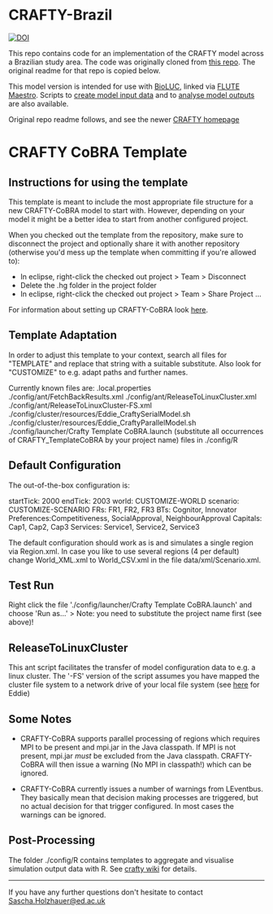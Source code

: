# CRAFTY-Brazil
[![DOI](https://zenodo.org/badge/241864383.svg)](https://zenodo.org/badge/latestdoi/241864383)

This repo contains code for an implementation of the CRAFTY model across a Brazilian study area. The code was originally cloned from [this repo](https://bitbucket.org/geoslurg/crafty_cobra/). The original readme for that repo is copied below. 

This model version is intended for use with [BioLUC](https://github.com/StevenPeterson/CRAFTY-BioLuc), linked via [FLUTE Maestro](https://github.com/jamesdamillington/FLUTE_Maestro). Scripts to [create model input data](https://github.com/jamesdamillington/CRAFTYInput) and to [analyse model outputs](https://github.com/jamesdamillington/CRAFTYOutput) are also available. 

Original repo readme follows, and see the newer [CRAFTY homepage](https://landchange.imk-ifu.kit.edu/CRAFTY)

# CRAFTY CoBRA Template

## Instructions for using the template

This template is meant to include the most appropriate file structure for a new CRAFTY-CoBRA model to start with.
However, depending on your model it might be a better idea to start from another configured project.

When you checked out the template from the repository, make sure to disconnect the project and optionally share 
it with another repository (otherwise you'd mess up the template when committing if you're allowed to):

* In eclipse, right-click the checked out project > Team > Disconnect
* Delete the .hg folder in the project folder
* In eclipse, right-click the checked out project > Team > Share Project ...

For information about setting up CRAFTY-CoBRA look [here](https://www.wiki.ed.ac.uk/display/CRAFTY/CoBRA%3A+Model+Setup+Documentation).

## Template Adaptation

In order to adjust this template to your context, search all files for "TEMPLATE" and replace that string
with a suitable substitute. Also look for "CUSTOMIZE" to e.g. adapt paths and further names.

Currently known files are:
.local.properties
./config/ant/FetchBackResults.xml
./config/ant/ReleaseToLinuxCluster.xml
./config/ant/ReleaseToLinuxCluster-FS.xml
./config/cluster/resources/Eddie_CraftySerialModel.sh
./config/cluster/resources/Eddie_CraftyParallelModel.sh
./config/launcher/Crafty Template CoBRA.launch (substitute all occurrences of CRAFTY_TemplateCoBRA by your project name)
files in ./config/R


## Default Configuration

The out-of-the-box configuration is:

startTick: 	2000
endTick:	2003
world:		CUSTOMIZE-WORLD
scenario:	CUSTOMIZE-SCENARIO
FRs:		FR1, FR2, FR3
BTs:		Cognitor, Innovator
Preferences:Competitiveness, SocialApproval, NeighbourApproval
Capitals:	Cap1, Cap2, Cap3
Services:	Service1, Service2, Service3


The default configuration should work as is and simulates a single region via Region.xml. 
In case you like to use several regions (4 per default) change World_XML.xml to World_CSV.xml 
in the file data/xml/Scenario.xml.

## Test Run

Right click the file './config/launcher/Crafty Template CoBRA.launch' and choose 'Run as...' > <First entry>
Note: you need to substitute the project name first (see above)!


## ReleaseToLinuxCluster

This ant script facilitates the transfer of model configuration data to e.g. a linux cluster. The '-FS' version
of the script assumes you have mapped the cluster file system to a network drive of your local file system
(see [here](https://www.wiki.ed.ac.uk/display/ecdfwiki/Transferring+Data) for Eddie) 

## Some Notes

* CRAFTY-CoBRA supports parallel processing of regions which requires MPI to be present and mpi.jar in the Java
classpath. If MPI is not present, mpi.jar _must_ be excluded from the Java classpath. CRAFTY-CoBRA will then issue
a warning (No MPI in classpath!) which can be ignored.

* CRAFTY-CoBRA currently issues a number of warnings from LEventbus. They basically mean that decision making
processes are triggered, but no actual decision for that trigger configured. In most cases the warnings can be 
ignored.

## Post-Processing
The folder ./config/R contains templates to aggregate and visualise simulation output data with R.
See [crafty wiki](https://www.wiki.ed.ac.uk/display/CRAFTY/Post-Processing) for details.

***

If you have any further questions don't hesitate to contact
Sascha.Holzhauer@ed.ac.uk 
